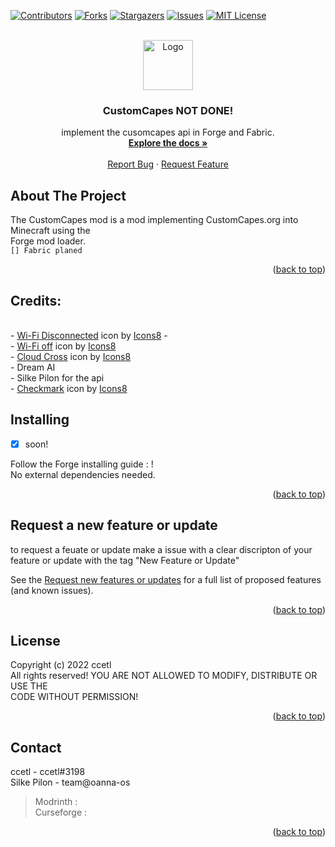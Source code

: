 <div id="top"></div>



<!-- PROJECT SHIELDS -->
[![Contributors][contributors-shield]][contributors-url]
[![Forks][forks-shield]][forks-url]
[![Stargazers][stars-shield]][stars-url]
[![Issues][issues-shield]][issues-url]
[![MIT License][license-shield]][license-url]



<!-- PROJECT LOGO -->
<br />
<div align="center">
  <a href="https://github.com/ccetl/CustomCapesForge">
    <img src="https://github.com/ccetl/CustomCapesForge" alt="Logo" width="80" height="80">
  </a>

<h3 align="center">CustomCapes NOT DONE!</h3>

  <p align="center">
   implement the cusomcapes api in Forge and Fabric.
    <br />
    <a href="https://customcapes.org/"><strong>Explore the docs »</strong></a>
    <br />
    <br />
    <a href="https://github.com/ccetl/CustomCapesForge/issues">Report Bug</a>
    ·
    <a href="https://github.com/ccetl/CustomCapesForge/issues">Request Feature</a>
  </p>
</div>

<!-- ABOUT THE PROJECT -->
## About The Project

The CustomCapes mod is a mod implementing CustomCapes.org into Minecraft using the <br>
Forge mod loader. <br>
````[] Fabric planed````

<p align="right">(<a href="#top">back to top</a>)</p>







<!-- GETTING STARTED -->
## Credits:

<br>
- <a target="_blank" href="https://icons8.com/icon/97911/wi-fi-disconnected">Wi-Fi Disconnected</a> icon by <a target="_blank" href="https://icons8.com">Icons8</a>
-<br>
- <a target="_blank" href="https://icons8.com/icon/Myn8d0X7OhS3/wi-fi-off">Wi-Fi off</a> icon by <a target="_blank" href="https://icons8.com">Icons8</a>
<br>
- <a target="_blank" href="https://icons8.com/icon/41406/cloud-cross">Cloud Cross</a> icon by <a target="_blank" href="https://icons8.com">Icons8</a>
<br>
- Dream AI 
<br>
- Silke Pilon for the api 
<br>
- <a target="_blank" href="https://icons8.com/icon/15478/checkmark">Checkmark</a> icon by <a target="_blank" href="https://icons8.com">Icons8</a>






<!-- Installing -->
## Installing

- [x] soon!

Follow the Forge installing guide : ! <br>
No external dependencies needed.

<p align="right">(<a href="#top">back to top</a>)

## Request a new feature or update

to request a feuate or update make a issue with a clear discripton of your feature or update with the tag "New Feature or Update"

See the [Request new features or updates](https://github.com/ccetl/CustomCapesForgeissues) for a full list of proposed features (and known issues).

<p align="right">(<a href="#top">back to top</a>)


<!-- LICENSE -->
## License

Copyright (c) 2022 ccetl <br>
All rights reserved! YOU ARE NOT ALLOWED TO MODIFY, DISTRIBUTE OR USE THE <br>
CODE WITHOUT PERMISSION! <br>

<p align="right">(<a href="#top">back to top</a>)

<!-- CONTACT -->
## Contact

ccetl - ccetl#3198<br>
Silke Pilon - team@oanna-os

>Modrinth    : <br>
> Curseforge :

<p align="right">(<a href="#top">back to top</a>)</p>

<!-- MARKDOWN LINKS & IMAGES -->
<!-- https://www.markdownguide.org/basic-syntax/#reference-style-links -->
[contributors-shield]: https://img.shields.io/github/contributors/ccetl/CustomCapesForge.svg?style=for-the-badge
[contributors-url]: https://github.com/ccetl/CustomCapesForge/graphs/contributors
[forks-shield]: https://img.shields.io/github/forks/ccetl/CustomCapesForge.svg?style=for-the-badge
[forks-url]: https://github.com/ccetl/CustomCapesForge/network/members
[stars-shield]: https://img.shields.io/github/stars/ccetl/CustomCapesForge.svg?style=for-the-badge
[stars-url]: https://github.com/ccetl/CustomCapesForge/stargazers
[issues-shield]: https://img.shields.io/github/issues/ccetl/CustomCapesForge.svg?style=for-the-badge
[issues-url]: https://github.com/ccetl/CustomCapesForge/issues
[license-shield]: https://img.shields.io/github/license/ccetl/CustomCapesForge.svg?style=for-the-badge
[license-url]: https://github.com/ccetl/CustomCapesForge/blob/master/LICENSE.md
[product-screenshot]: images/screenshot.png
<div id="top"></div>
